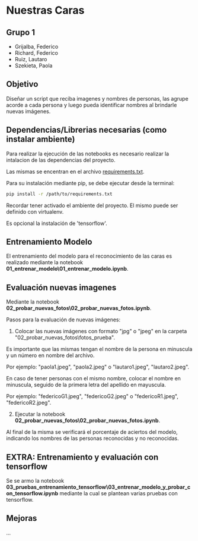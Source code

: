 # Nuestras Caras

## Grupo 1
* Grijalba, Federico
* Richard, Federico
* Ruiz, Lautaro
* Szekieta, Paola

## Objetivo
Diseñar un script que reciba imagenes y nombres de personas, las agrupe acorde a cada persona y luego pueda identificar nombres al brindarle nuevas imágenes.

## Dependencias/Librerias necesarias (como instalar ambiente)
Para realizar la ejecución de las notebooks es necesario realizar la intalacion de las dependencias del proyecto.

Las mismas se encentran en el archivo [requirements.txt](./requirements.txt).

Para su instalación mediante pip, se debe ejecutar desde la terminal:
```sh
pip install -r /path/to/requirements.txt
```

Recordar tener activado el ambiente del proyecto. El mismo puede ser definido con virtualenv.

Es opcional la instalación de 'tensorflow'.

## Entrenamiento Modelo

El entrenamiento del modelo para el reconocimiento de las caras es realizado mediante la notebook **01_entrenar_modelo\01_entrenar_modelo.ipynb**. 

## Evaluación nuevas imagenes

Mediante la notebook **02_probar_nuevas_fotos\02_probar_nuevas_fotos.ipynb**.

Pasos para la evaluación de nuevas imágenes:
1. Colocar las nuevas imágenes con formato "jpg" o "jpeg" en la carpeta "02_probar_nuevas_fotos\fotos_prueba".

Es importante que las mismas tengan el nombre de la persona en minuscula y un número en nombre del archivo.

Por ejemplo: "paola1.jpeg", "paola2.jpeg" o "lautaro1.jpeg", "lautaro2.jpeg".

En caso de tener personas con el mismo nombre, colocar el nombre en minuscula, seguido de la primera letra del apellido en mayuscula.

Por ejemplo: "federicoG1.jpeg", "federicoG2.jpeg" o "federicoR1.jpeg", "federicoR2.jpeg".

2. Ejecutar la notebook **02_probar_nuevas_fotos\02_probar_nuevas_fotos.ipynb**.

Al final de la misma se verificará el porcentaje de aciertos del modelo, indicando los nombres de las personas reconocidas y no reconocidas.

## EXTRA: Entrenamiento y evaluación con tensorflow
Se se armo la notebook **03_pruebas_entrenamiento_tensorflow\03_entrenar_modelo_y_probar_con_tensorflow.ipynb** mediante la cual se plantean varias pruebas con tensorflow.

## Mejoras
...